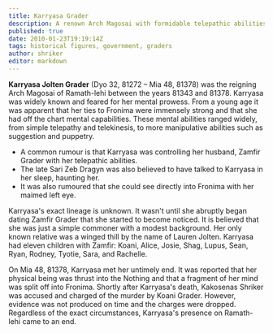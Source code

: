 ```yaml
---
title: Karryasa Grader
description: A renown Arch Magosai with formidable telepathic abilities.
published: true
date: 2010-01-23T19:19:14Z
tags: historical figures, government, graders
author: shriker
editor: markdown
---
```


**Karryasa Jolten Grader** (Dyo 32, 81272 – Mia 48, 81378) was the reigning Arch Magosai of Ramath-lehi between the years 81343 and 81378. Karryasa was widely known and feared for her mental prowess. From a young age it was apparent that her ties to Fronima were immensely strong and that she had off the chart mental capabilities. These mental abilities ranged widely, from simple telepathy and telekinesis, to more manipulative abilities such as suggestion and puppetry.

-   A common rumour is that Karryasa was controlling her husband, Zamfir Grader with her telepathic abilities.
-   The late Sari Zeb Dragyn was also believed to have talked to Karryasa in her sleep, haunting her.
-   It was also rumoured that she could see directly into Fronima with her maimed left eye.

Karryasa's exact lineage is unknown. It wasn't until she abruptly began dating Zamfir Grader that she started to become noticed. It is believed that she was just a simple commoner with a modest background. Her only known relative was a winged thill by the name of Lauren Jolten. Karryasa had eleven children with Zamfir: Koani, Alice, Josie, Shag, Lupus, Sean, Ryan, Rodney, Tyotie, Sara, and Rachelle.

On Mia 48, 81378, Karryasa met her untimely end. It was reported that her physical being was thrust into the Nothing and that a fragment of her mind was split off into Fronima. Shortly after Karryasa's death, Kakosenas Shriker was accused and charged of the murder by Koani Grader. However, evidence was not produced on time and the charges were dropped. Regardless of the exact circumstances, Karryasa's presence on Ramath-lehi came to an end.